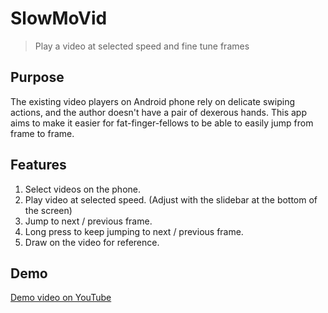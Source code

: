# SlowMoVid
> Play a video at selected speed and fine tune frames

## Purpose
The existing video players on Android phone rely on delicate swiping actions, and the 
author doesn't have a pair of dexerous hands. This app aims to make it easier for 
fat-finger-fellows to be able to easily jump from frame to frame.

## Features
1. Select videos on the phone.
2. Play video at selected speed. (Adjust with the slidebar at the bottom of the screen)
3. Jump to next / previous frame.
4. Long press to keep jumping to next / previous frame.
5. Draw on the video for reference.

## Demo
[Demo video on YouTube](https://youtu.be/XZKMlVZbpXU?si=siX6d2k1tgtrXGxQ)